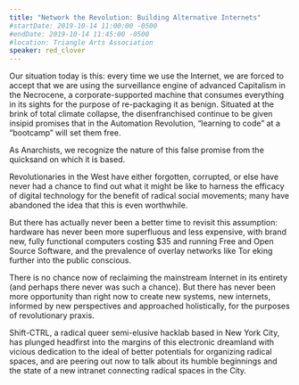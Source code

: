 ```yaml
---
title: "Network the Revolution: Building Alternative Internets"
#startDate: 2019-10-14 11:00:00 -0500
#endDate: 2019-10-14 11:45:00 -0500
#location: Triangle Arts Association
speaker: red_clover
---
```


Our situation today is this: every time we use the Internet, we are forced to accept that we are using the surveillance engine of advanced Capitalism in the Necrocene, a corporate-supported machine that consumes everything in its sights for the purpose of re-packaging it as benign. Situated at the brink of total climate collapse, the disenfranchised continue to be given insipid promises that in the Automation Revolution, “learning to code” at a “bootcamp” will set them free.

As Anarchists, we recognize the nature of this false promise from the quicksand on which it is based.

Revolutionaries in the West have either forgotten, corrupted, or else have never had a chance to find out what it might be like to harness the efficacy of digital technology for the benefit of radical social movements; many have abandoned the idea that this is even worthwhile.

But there has actually never been a better time to revisit this assumption: hardware has never been more superfluous and less expensive, with brand new, fully functional computers costing $35 and running Free and Open Source Software, and the prevalence of overlay networks like Tor eking further into the public conscious.

There is no chance now of reclaiming the mainstream Internet in its entirety (and perhaps there never was such a chance). But there has never been more opportunity than right now to create new systems, new internets, informed by new perspectives and approached holistically, for the purposes of revolutionary praxis.

Shift-CTRL, a radical queer semi-elusive hacklab based in New York City, has plunged headfirst into the margins of this electronic dreamland with vicious dedication to the ideal of better potentials for organizing radical spaces, and are peering out now to talk about its humble beginnings and the state of a new intranet connecting radical spaces in the City.

